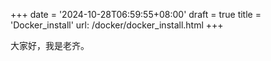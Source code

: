 +++
date = '2024-10-28T06:59:55+08:00'
draft = true
title = 'Docker_install'
url: /docker/docker_install.html
+++

大家好，我是老齐。
